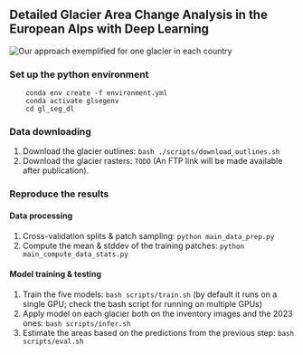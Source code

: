 ## Detailed Glacier Area Change Analysis in the European Alps with Deep Learning

![](./data/gif/one_glacier_per_country.gif "Our approach exemplified for one glacier in each country")

### Set up the python environment
```shell
    conda env create -f environment.yml
    conda activate glsegenv
    cd gl_seg_dl
```

### Data downloading
1. Download the glacier outlines: `bash ./scripts/download_outlines.sh`
2. Download the glacier rasters: `TODO` (An FTP link will be made available after publication).

### Reproduce the results
#### Data processing
1. Cross-validation splits & patch sampling: `python main_data_prep.py`
2. Compute the mean & stddev of the training patches: `python main_compute_data_stats.py`

#### Model training & testing
1. Train the five models: `bash scripts/train.sh` (by default it runs on a single GPU; check the bash script for running on multiple GPUs)
2. Apply model on each glacier both on the inventory images and the 2023 ones: `bash scripts/infer.sh`
3. Estimate the areas based on the predictions from the previous step: `bash scripts/eval.sh` 